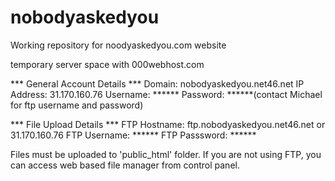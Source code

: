nobodyaskedyou
==============

Working repository for noodyaskedyou.com website


temporary server space with 000webhost.com

*** General Account Details ***
Domain: nobodyaskedyou.net46.net
IP Address: 31.170.160.76
Username: ******
Password: ******(contact Michael for ftp username and password)


*** File Upload Details ***
FTP Hostname: ftp.nobodyaskedyou.net46.net or 31.170.160.76
FTP Username:  ******
FTP Passsword: ******

Files must be uploaded to 'public_html' folder.
If you are not using FTP, you can access web based file manager from control panel.
